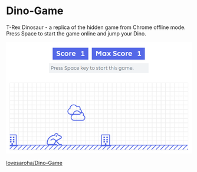 # Dino-Game
 T-Rex Dinosaur - a replica of the hidden game from Chrome offline mode. Press Space to start the game online and jump your Dino.

![game](https://raw.githubusercontent.com/lovesaroha/gimages/main/8.png)

[lovesaroha/Dino-Game](https://games.lovesaroha.com/Dino-Game)

